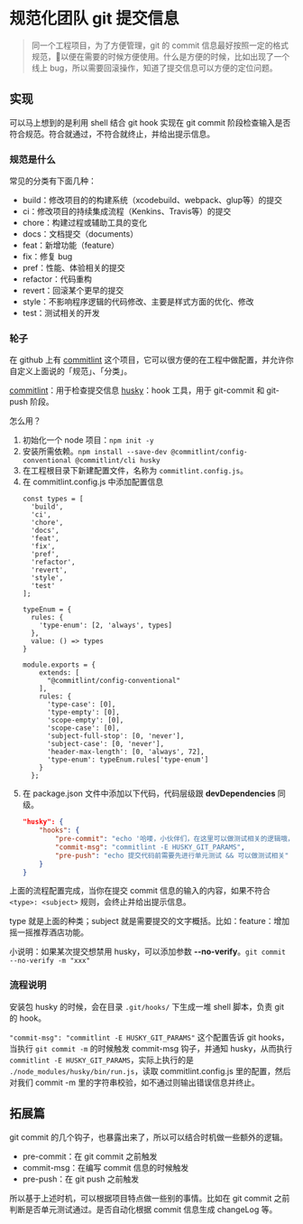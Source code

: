 # 规范化团队 git 提交信息

> 同一个工程项目，为了方便管理，git 的 commit 信息最好按照一定的格式规范，以便在需要的时候方便使用。什么是方便的时候，比如出现了一个线上 bug，所以需要回滚操作，知道了提交信息可以方便的定位问题。




## 实现

可以马上想到的是利用 shell 结合 git hook 实现在 git commit 阶段检查输入是否符合规范。符合就通过，不符合就终止，并给出提示信息。




### 规范是什么

常见的分类有下面几种：

- build：修改项目的的构建系统（xcodebuild、webpack、glup等）的提交
- ci：修改项目的持续集成流程（Kenkins、Travis等）的提交
- chore：构建过程或辅助工具的变化
- docs：文档提交（documents）
- feat：新增功能（feature）
- fix：修复 bug
- pref：性能、体验相关的提交
- refactor：代码重构
- revert：回滚某个更早的提交
- style：不影响程序逻辑的代码修改、主要是样式方面的优化、修改
- test：测试相关的开发




### 轮子

在 github 上有 [commitlint](https://github.com/conventional-changelog/commitlint) 这个项目，它可以很方便的在工程中做配置，并允许你自定义上面说的「规范」、「分类」。

[commitlint](https://github.com/conventional-changelog/commitlint)：用于检查提交信息
[husky](https://github.com/typicode/husky)：hook 工具，用于 git-commit 和 git-push 阶段。


怎么用？

1. 初始化一个 node 项目：`npm init -y`
2. 安装所需依赖。`npm install --save-dev @commitlint/config-conventional @commitlint/cli husky`
3. 在工程根目录下新建配置文件，名称为 `commitlint.config.js`。
4. 在 commitlint.config.js 中添加配置信息
    ```shell
    const types = [
      'build', 
      'ci', 
      'chore',
      'docs', 
      'feat', 
      'fix', 
      'pref', 
      'refactor', 
      'revert', 
      'style', 
      'test'
    ];

    typeEnum = {
      rules: {
        'type-enum': [2, 'always', types]
      },
      value: () => types
    }

    module.exports = {
        extends: [
          "@commitlint/config-conventional"
        ],
        rules: {
          'type-case': [0],
          'type-empty': [0],
          'scope-empty': [0],
          'scope-case': [0],
          'subject-full-stop': [0, 'never'],
          'subject-case': [0, 'never'],
          'header-max-length': [0, 'always', 72],
          'type-enum': typeEnum.rules['type-enum']
        }
      };
    ```
5. 在 package.json 文件中添加以下代码，代码层级跟 **devDependencies** 同级。
    ```json
    "husky": {
        "hooks": {
            "pre-commit": "echo '哈喽，小伙伴们，在这里可以做测试相关的逻辑哦，一般结合公司的 ci'",
            "commit-msg": "commitlint -E HUSKY_GIT_PARAMS",
            "pre-push": "echo 提交代码前需要先进行单元测试 && 可以做测试相关"
        }
    }
    ```


上面的流程配置完成，当你在提交 commit 信息的输入的内容，如果不符合 `<type>: <subject>` 规则，会终止并给出提示信息。

type 就是上面的种类；subject 就是需要提交的文字概括。比如：feature：增加摇一摇推荐酒店功能。

小说明：如果某次提交想禁用 husky，可以添加参数 **--no-verify**。`git commit --no-verify -m "xxx"`




### 流程说明

安装包 husky 的时候，会在目录 `.git/hooks/` 下生成一堆 shell 脚本，负责 git 的 hook。

`"commit-msg": "commitlint -E HUSKY_GIT_PARAMS"` 这个配置告诉 git hooks，当执行 `git commit -m` 的时候触发 commit-msg 钩子，并通知 husky，从而执行 `commitlint -E HUSKY_GIT_PARAMS`，实际上执行的是 `./node_modules/husky/bin/run.js`，读取 commitlint.config.js 里的配置，然后对我们 commit -m 里的字符串校验，如不通过则输出错误信息并终止。





## 拓展篇

git commit 的几个钩子，也暴露出来了，所以可以结合时机做一些额外的逻辑。

- pre-commit：在 git commit 之前触发
- commit-msg：在编写 commit 信息的时候触发
- pre-push：在 git push 之前触发

所以基于上述时机，可以根据项目特点做一些别的事情。比如在 git commit 之前判断是否单元测试通过。是否自动化根据 commit 信息生成 changeLog 等。
